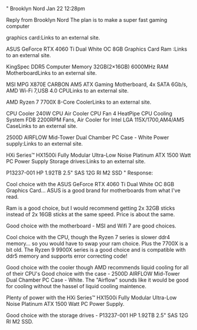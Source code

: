 "
Brooklyn Nord
Jan 22 12:28pm

Reply from Brooklyn Nord
The plan is to make a super fast gaming computer

graphics card:Links to an external site.

ASUS GeForce RTX 4060 Ti Dual White OC 8GB Graphics Card 
Ram :Links to an external site.

KingSpec DDR5 Computer Memory 32GB(2×16GB) 6000MHz RAM
MotherboardLinks to an external site.

MSI MPG X870E CARBON AM5 ATX Gaming Motherboard, 4x SATA 6Gb/s, AMD Wi-Fi 7,USB 4.0
CPULinks to an external site.

AMD Ryzen 7 7700X 8-Core
CoolerLinks to an external site.

CPU Cooler 240W CPU Air Cooler CPU Fan 4 HeatPipe CPU Cooling System FDB 2200RPM Fans, Air Cooler for Intel LGA 115X/1700,AM4/AM5 
CaseLinks to an external site.

2500D AIRFLOW Mid-Tower Dual Chamber PC Case - White
Power supply:Links to an external site.

HXi Series™ HX1500i Fully Modular Ultra-Low Noise Platinum ATX 1500 Watt PC Power Supply
Storage drives:Links to an external site.

P13237-001 HP 1.92TB 2.5" SAS 12G RI M2 SSD
"
Response:

Cool choice with the ASUS GeForce RTX 4060 Ti Dual White OC 8GB Graphics Card... ASUS is a good brand for motherboards from what I've read.

Ram is a good choice, but I would recommend getting 2x 32GB sticks instead of 2x 16GB sticks at the same speed. Price is about the same. 

Good choice with the motherboard - MSI and Wifi 7 are good choices.

Cool choice with the CPU, though the Ryzen 7 series is slower ddr4 memory... so you would have to swap your ram choice. Plus the 7700X is a bit old. The Ryzen 9 9900X series is a good choice and is compatible with ddr5 memory and supports error correcting code!

Good choice with the cooler though AMD recommends liquid cooling for all of their CPU's
Good choice with the case - 2500D AIRFLOW Mid-Tower Dual Chamber PC Case - White. The "Airflow" sounds like it would be good for cooling without the hassel of liquid cooling maintence. 

Plenty of power with the HXi Series™ HX1500i Fully Modular Ultra-Low Noise Platinum ATX 1500 Watt PC Power Supply.

Good choice with the storage drives - P13237-001 HP 1.92TB 2.5" SAS 12G RI M2 SSD. 

